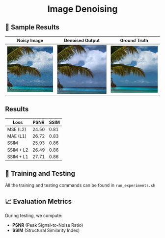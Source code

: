 # <p align="center"> Image Denoising</p>


## 📸 Sample Results

| Noisy Image | Denoised Output | Ground Truth |
|-------------|------------------|---------------|
| ![](outputs/test_img_dir/0005_input.png) | ![](outputs/test_img_dir/0005_output.png) | ![](outputs/test_img_dir/0005_target.png) |

## Results
|    Loss   |  PSNR | SSIM |
|-----------|-------|------|
| MSE (L2)  | 24.50 | 0.81 |
| MAE (L1)  | 26.72 | 0.83 |
| SSIM      | 25.93 | 0.86 |
| SSIM + L2 | 26.49 | 0.86 |
| SSIM + L1 | 27.71 | 0.86 |

## 🎯 Training and Testing 

All the training and testing commands can be found in `run_experiments.sh`


## 📈 Evaluation Metrics

During testing, we compute:
- **PSNR** (Peak Signal-to-Noise Ratio)
- **SSIM** (Structural Similarity Index)
